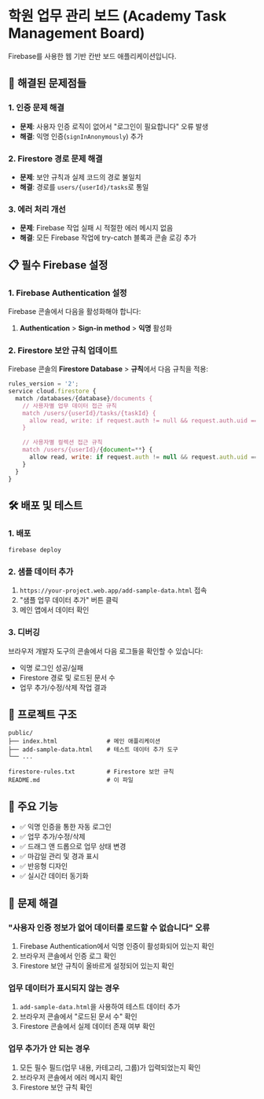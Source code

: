 # 학원 업무 관리 보드 (Academy Task Management Board)

Firebase를 사용한 웹 기반 칸반 보드 애플리케이션입니다.

## 🚀 해결된 문제점들

### 1. 인증 문제 해결
- **문제**: 사용자 인증 로직이 없어서 "로그인이 필요합니다" 오류 발생
- **해결**: 익명 인증(`signInAnonymously`) 추가

### 2. Firestore 경로 문제 해결
- **문제**: 보안 규칙과 실제 코드의 경로 불일치
- **해결**: 경로를 `users/{userId}/tasks`로 통일

### 3. 에러 처리 개선
- **문제**: Firebase 작업 실패 시 적절한 에러 메시지 없음
- **해결**: 모든 Firebase 작업에 try-catch 블록과 콘솔 로깅 추가

## 📋 필수 Firebase 설정

### 1. Firebase Authentication 설정
Firebase 콘솔에서 다음을 활성화해야 합니다:
1. **Authentication** > **Sign-in method** > **익명** 활성화

### 2. Firestore 보안 규칙 업데이트
Firebase 콘솔의 **Firestore Database** > **규칙**에서 다음 규칙을 적용:

```javascript
rules_version = '2';
service cloud.firestore {
  match /databases/{database}/documents {
    // 사용자별 업무 데이터 접근 규칙
    match /users/{userId}/tasks/{taskId} {
      allow read, write: if request.auth != null && request.auth.uid == userId;
    }
    
    // 사용자별 컬렉션 접근 규칙
    match /users/{userId}/{document=**} {
      allow read, write: if request.auth != null && request.auth.uid == userId;
    }
  }
}
```

## 🛠️ 배포 및 테스트

### 1. 배포
```bash
firebase deploy
```

### 2. 샘플 데이터 추가
1. `https://your-project.web.app/add-sample-data.html` 접속
2. "샘플 업무 데이터 추가" 버튼 클릭
3. 메인 앱에서 데이터 확인

### 3. 디버깅
브라우저 개발자 도구의 콘솔에서 다음 로그들을 확인할 수 있습니다:
- 익명 로그인 성공/실패
- Firestore 경로 및 로드된 문서 수
- 업무 추가/수정/삭제 작업 결과

## 📁 프로젝트 구조

```
public/
├── index.html              # 메인 애플리케이션
├── add-sample-data.html    # 테스트 데이터 추가 도구
└── ...

firestore-rules.txt         # Firestore 보안 규칙
README.md                   # 이 파일
```

## 🎯 주요 기능

- ✅ 익명 인증을 통한 자동 로그인
- ✅ 업무 추가/수정/삭제
- ✅ 드래그 앤 드롭으로 업무 상태 변경
- ✅ 마감일 관리 및 경과 표시
- ✅ 반응형 디자인
- ✅ 실시간 데이터 동기화

## 🔧 문제 해결

### "사용자 인증 정보가 없어 데이터를 로드할 수 없습니다" 오류
1. Firebase Authentication에서 익명 인증이 활성화되어 있는지 확인
2. 브라우저 콘솔에서 인증 로그 확인
3. Firestore 보안 규칙이 올바르게 설정되어 있는지 확인

### 업무 데이터가 표시되지 않는 경우
1. `add-sample-data.html`을 사용하여 테스트 데이터 추가
2. 브라우저 콘솔에서 "로드된 문서 수" 확인
3. Firestore 콘솔에서 실제 데이터 존재 여부 확인

### 업무 추가가 안 되는 경우
1. 모든 필수 필드(업무 내용, 카테고리, 그룹)가 입력되었는지 확인
2. 브라우저 콘솔에서 에러 메시지 확인
3. Firestore 보안 규칙 확인 